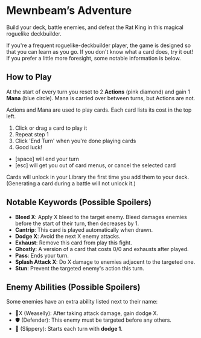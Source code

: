 # Mewnbeam’s Adventure

Build your deck, battle enemies, and defeat the Rat King in this magical roguelike deckbuilder.

If you're a frequent roguelike-deckbuilder player, the game is designed so that you can learn as you go. If you don't know what a card does, try it out! If you prefer a little more foresight, some notable information is below.

## How to Play

At the start of every turn you reset to 2 **Actions** (pink diamond) and gain 1 **Mana** (blue circle). Mana is carried over between turns, but Actions are not.

Actions and Mana are used to play cards. Each card lists its cost in the top left.

1. Click or drag a card to play it
2. Repeat step 1
3. Click 'End Turn' when you're done playing cards
4. Good luck!

* [space] will end your turn
* [esc] will get you out of card menus, or cancel the selected card

Cards will unlock in your Library the first time you add them to your deck. (Generating a card during a battle will not unlock it.)

## Notable Keywords (Possible Spoilers)
* **Bleed X**: Apply X bleed to the target enemy. Bleed damages enemies before the start of their turn, then decreases by 1.
* **Cantrip**: This card is played automatically when drawn.
* **Dodge X**: Avoid the next X enemy attacks.
* **Exhaust**: Remove this card from play this fight.
* **Ghostly**: A version of a card that costs 0/0 and exhausts after played.
* **Pass**: Ends your turn.
* **Splash Attack X**: Do X damage to enemies adjacent to the targeted one.
* **Stun**: Prevent the targeted enemy's action this turn.

## Enemy Abilities (Possible Spoilers)
Some enemies have an extra ability listed next to their name:
* 🛑X (Weaselly): After taking attack damage, gain dodge X.
* 🛡️ (Defender): This enemy must be targeted before any others.
* 🐍 (Slippery): Starts each turn with **dodge 1**.